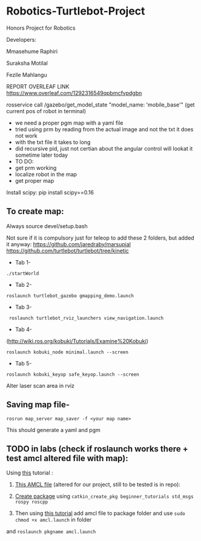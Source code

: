 # Robotics-Turtlebot-Project
Honors Project for Robotics 

Developers: 

Mmasehume Raphiri

Suraksha Motilal

Fezile Mahlangu

REPORT OVERLEAF LINK 
https://www.overleaf.com/1292316549qpbmcfvpdgbn

rosservice call /gazebo/get_model_state "model_name: 'mobile_base'"
(get current pos of robot in terminal)


- we need a proper pgm map with a yaml file
- tried using prm by reading from the actual image and not the txt it does not work
- with the txt file it takes to long
- did recursive pid, just not certian about the angular control will lookat it sometime later today
- TO DO:
- get prm working 
- localize robot in the map
- get proper map

Install scipy: pip install scipy==0.16
## **To create map:**
Always source devel/setup.bash

Not sure if it is compulsory just for teleop to add these 2 folders, but added it anyway:
https://github.com/jaredraby/marsupial
https://github.com/turtlebot/turtlebot/tree/kinetic

- Tab 1- 

```./startWorld```

- Tab 2- 

```roslaunch turtlebot_gazebo gmapping_demo.launch```

- Tab 3-

 ``` roslaunch turtlebot_rviz_launchers view_navigation.launch```

- Tab 4-

(http://wiki.ros.org/kobuki/Tutorials/Examine%20Kobuki)

```
roslaunch kobuki_node minimal.launch --screen
```
- Tab 5-
```
roslaunch kobuki_keyop safe_keyop.launch --screen
```

Alter laser scan area in rviz

## **Saving map file-**

```
rosrun map_server map_saver -f <your map name>
```
  This should generate a yaml and pgm
  
 ## TODO in labs (check if roslaunch works there + test amcl altered file with map):
 
 
 Using [this](https://www.youtube.com/watch?v=ZfQ30rfJb08) tutorial :
 
1. [This AMCL file](https://github.com/PranaliDesai/Robomechtrix-ROS-Scripts/blob/main/amcl.launch) (altered for our project, still to be tested is in repo): 
 
 
2.  [Create package](http://wiki.ros.org/ROS/Tutorials/CreatingPackage) using `catkin_create_pkg beginner_tutorials std_msgs rospy roscpp`
 
  
3. Then using [this tutorial](https://automaticaddison.com/how-to-create-and-execute-ros-launch-files/) add amcl file to package folder and use 
 ```sudo chmod +x amcl.launch```
 in folder

 and 
  `roslaunch pkgname amcl.launch`



